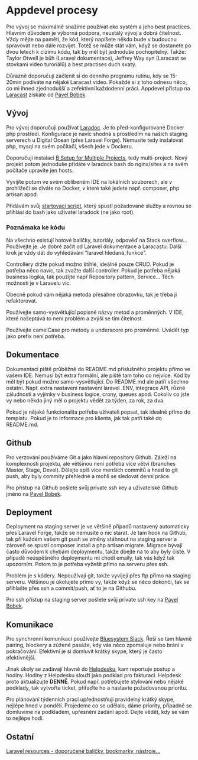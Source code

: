 # Appdevel procesy

Pro vývoj se maximálně snažíme používat eko systém a jeho best practices. Hlavním důvodem je výborná podpora, neustálý vývoj a dobrá čitelnost. Vždy mějte na paměti, že kód, který napíšete někdo bude v budoucnu spravovat nebo dále rozvíjet. Totéž se může stát vám, když se dostanete po dvou letech k cizímu kódu, tak by měl být jednoduše pochopitelný. Takže: Taylor Otwell je bůh (Laravel dokumentace), Jeffrey Way syn (Laracast se stovkami video turoriálů) a best practises duch svatý.

Důrazně doporučuji začlenit si do denního programu rutinu, kdy se 15-20min podíváte na nějaké Laracast video. Pokaždé si z toho odnesu něco, co mi ihned zjednodušší a zefektivní každodenní práci. Appdevel přístup na [Laracast](laracost.com) získáte od [Pavel Bobek](mailto:pavel@appdevel.cz).

## Vývoj

Pro vývoj doporučuji používat [Laradoc](http://laradock.io/). Je to před-konfigurované Docker php prostředí. Konfigurace je navíc shodná s prostředím na našich staging serverech u Digital Ocean (přes Laravel Forge). Nemusíte tedy instalovat php, mysql na svém počítači, všech jede v Dockeru.

Doporučuji instalaci [B Setup for Multiple Projects](http://laradock.io/#B), tedy multi-project. Nový projekt potom jednoduše přidáte v laradock bash do nginx/sites a na svém počítače upravíte jen hosts.

Vyvíjíte potom ve svém oblíbeném IDE na lokálních souborech, ale v prohlížeči se díváte na Docker, v které také jedete např. composer, php artisan apod.

Přidávám svůj [startovací script](https://github.com/Appdevelcz/appdevel-processes/blob/master/laradock.sh), který spustí požadované služby a rovnou se přihlásí do bash jako uživatel laradock (ne jako root).

### Poznámaka ke kódu 

Na všechno existují hotové balíčky, tutoriály, odpověď na Stack overflow... Používejte je. Je dobré začít od Laravel dokumentace a Laracastu. Další krok je vždy dát do vyhledávání "laravel hledaná_funkce". 

Controllery držte pokud možno štíhlé, ideálně pouze CRUD. Pokud je potřeba něco navíc, tak zvažte další controller. Pokud je potřeba nějaká business logika, tak použijte např Repository pattern, Service... Těch možností je v Laravelu víc. 

Obecně pokud vám nějaká metoda přesáhne obrazovku, tak je třeba ji refaktorovat.

Používejte samo-vysvětlující popisné názvy metod a proměnných. V IDE, které našeptává to není problém a zvýší se tím čitelnost.

Používejte camelCase pro metody a underscore pro proměnné. Uvádět typ jako prefix není potřeba.

## Dokumentace

Dokumentaci piště průběžně do README.md příslušného projektu přímo ve vašem IDE. Nemusí být extra formální, ale piště tam toho co nejvíce. Kód by měl být pokud možno samo-vysvětlující. Do README.md ale patří všechno ostatní. Např. extra nastavení nastavení laravel .ENV, integrace API, různé záludnosti a vyjímky v business logice, crony, queues apod. Cokoliv co jste vy nebo někdo jiný měl o projektu vědět za týden, za rok, za dva.

Pokud je nějaká funkcionalita potřeba uživateli popsat, tak idealně přímo do templatu. Pokud je to informace pro klienta, jak tak patří také do README.md.

## Github

Pro verzování používáme Git a jako hlavní repository Github. Záleží na komplexnosti projektu, ale většinou není potřeba více větví (branches Master, Stage, Devel). Dělejte spíš více menších commitů a hned to git push, aby byly commity přehledné a mohli se sledovat denní práce. 

Pro přístup na Github pošlete svůj private ssh key a uživatelské Github jméno na [Pavel Bobek](mailto:pavel@appdevel.cz).

## Deployment

Deployment na staging server je ve většině případů nastavený automaticky přes Laravel Forge, takže se nemusíte o nic starat. Je tam hook na Github, tak při každém vašem git push se změny stáhnout na staging server a zároveň se spustí composer install a php artisan migrate. Migrace bývají často důvodem k chybám deploymentu, takže dbejte na to aby byly čisté. V případě neúspěšného deploymentu mi chodí emaily, tak vás když tak upozorním. Potom to je potřeba vyžešit přímo na serveru přes ssh.

Problém je s kódery. Nepoužívají git, takže vyvíjejí přes ftp přímo na staging serveru. Většinou je úkolujete přímo vy, takže když se něco dokončí, tak se přihlašte přes ssh a commit/push, ať to je na Githubu.

Pro ssh přístup na staging server pošlete svůj private ssh key na [Pavel Bobek](mailto:pavel@appdevel.cz).

## Komunikace

Pro synchronní komunikaci používejte [Bluesystem Slack](http://bluesystem.slack.com/). Řeší se tam hlavně pairing, blockery a zúžené pasáže, kdy vás něco zpomaluje nebo brání v pokračování. Efektivní je si domluvit krátký skype, který je často efektivnější.

Jinak úkoly se zadávají hlavně do [Helpdesku](https://helpdesk.bluesystem.cz/), kam reportuje postup a hodiny. Hodiny z Helpdesku slouží jako podklad pro fakturaci. Helpdesk proto aktualizujte **DENNĚ**. Pokud např. potřebujete stylování nebo nějaké podklady, tak vytvořte ticket, přiřaďte ho a nastavte požadovanou prioritu.

Pro plánování týdenních prací upřednostňuji pravidelný krátký skype, nejlépe hned v pondělí. Projedeme co se udělalo, dáme priority, případně se domluvíme na podkladem, upřesnění zadání apod. Dejte vědět, kdy se vám to nejlépe hodí.

## Ostatní

[Laravel resources - doporučené balíčky, bookmarky, nástroje...](https://github.com/Appdevelcz/appdevel-processes/blob/master/laravel_resources)
